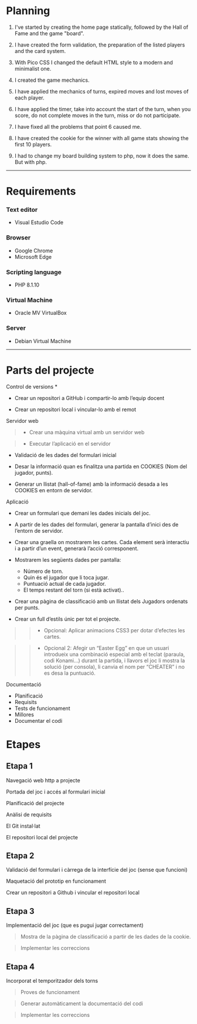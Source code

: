 # Planning

1. I've started by creating the home page statically, followed by the Hall of Fame and the game "board".

2. I have created the form validation, the preparation of the listed players and the card system.

3. With Pico CSS I changed the default HTML style to a modern and minimalist one.

4. I created the game mechanics.

5. I have applied the mechanics of turns, expired moves and lost moves of each player.

6. I have applied the timer, take into account the start of the turn, when you score, do not complete moves in the turn, miss or do not participate.

7. I have fixed all the problems that point 6 caused me.

8. I have created the cookie for the winner with all game stats showing the first 10 players.

9. I had to change my board building system to php, now it does the same. But with php.

***

# Requirements

### Text editor
- Visual Estudio Code

### Browser
- Google Chrome
- Microsoft Edge

### Scripting language
- PHP 8.1.10

### Virtual Machine
- Oracle MV VirtualBox

### Server
- Debian Virtual Machine





***
# Parts del projecte
Control de versions *
 - Crear un repositori a GitHub i compartir-lo amb l’equip docent 

 - Crear un repositori local i vincular-lo amb el remot 

Servidor web 
> - Crear una màquina virtual amb un servidor web 

> - Executar l’aplicació en el servidor 

 - Validació de les dades del formulari inicial 

 - Desar la informació quan es finalitza una partida en COOKIES (Nom del jugador, punts). 

 - Generar un llistat (hall-of-fame) amb la informació desada a les COOKIES en entorn de servidor. 

Aplicació 
 - Crear un formulari que demani les dades inicials del joc. 

 - A partir de les dades del formulari, generar la pantalla d’inici des de l’entorn de servidor. 

 - Crear una graella on mostrarem les cartes. Cada element serà interactiu i a partir d’un event, generarà l’acció corresponent. 

 - Mostrarem les següents dades per pantalla: 
   - Número de torn. 
   - Quin és el jugador que li toca jugar. 
   - Puntuació actual de cada jugador. 
   - El temps restant del torn (si està activat).. 

 - Crear una pàgina de classificació amb un llistat dels Jugadors ordenats per punts. 

 - Crear un full d’estils únic per tot el projecte. 

>> - Opcional: Aplicar animacions CSS3 per dotar d’efectes les cartes. 

>> - Opcional 2: Afegir un “Easter Egg” en que un usuari introdueix una combinació especial amb el teclat (paraula, codi Konami…) durant la partida, i llavors el joc li mostra la solució (per consola), li canvia el nom per “CHEATER” i no es desa la puntuació.


Documentació 
 - Planificació 
 - Requisits 
 - Tests de funcionament 
 - Millores 
 - Documentar el codi 
 
# Etapes 
## Etapa 1 

Navegació web http a projecte 

Portada del joc i accés al formulari inicial 

Planificació del projecte 

Anàlisi de requisits 

El Git instal·lat 

El repositori local del projecte 

## Etapa 2 

Validació del formulari i càrrega de la interfície del joc (sense que funcioni) 

Maquetació del prototip en funcionament 

Crear un repositori a Github i vincular el repositori local

## Etapa 3 

Implementació del joc (que es pugui jugar correctament) 

>Mostra de la pàgina de classificació a partir de les dades de la cookie. 

>Implementar les correccions 

## Etapa 4 

Incorporat el temporitzador dels torns 

>Proves de funcionament 

>Generar automàticament la documentació del codi 

>Implementar les correccions 
